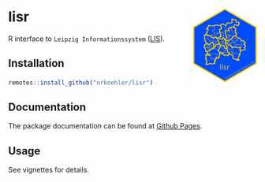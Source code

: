 
<!-- README.md is generated from README.Rmd. Please edit that file -->

# lisr <img src='man/figures/logo.png' align="right" height="150" />

<!-- badges: start -->

<!-- badges: end -->

R interface to `Leipzig Informationssystem`
([LIS](https://statistik.leipzig.de/statserv/servod.aspx)).

## Installation

``` r
remotes::install_github("nrkoehler/lisr")
```

## Documentation

The package documentation can be found at [Github
Pages](https://nrkoehler.github.io/lisr/).

## Usage

See vignettes for details.

